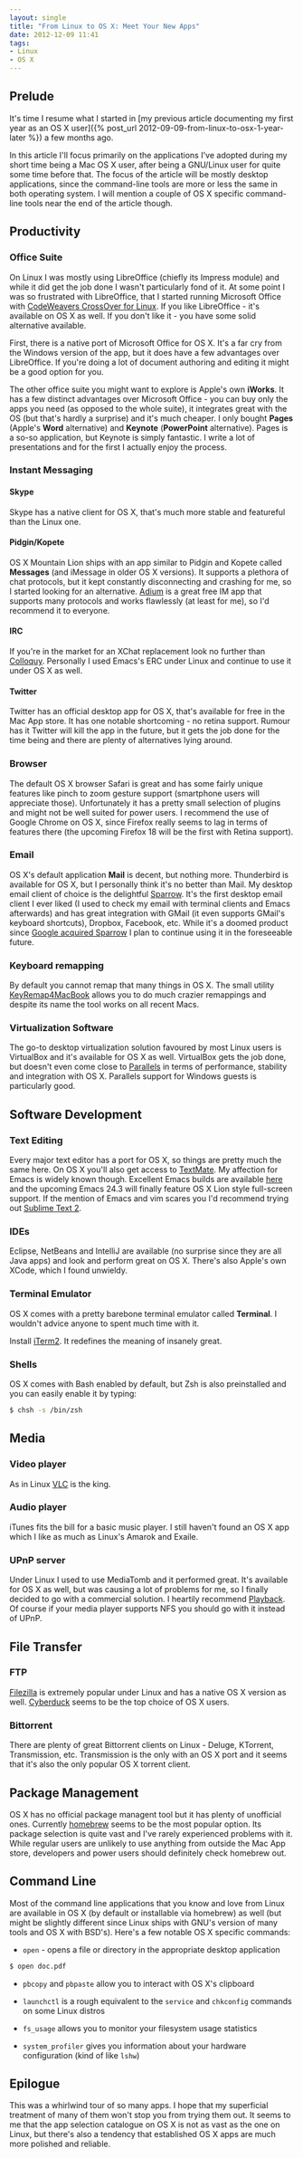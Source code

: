 ```yaml
---
layout: single
title: "From Linux to OS X: Meet Your New Apps"
date: 2012-12-09 11:41
tags:
- Linux
- OS X
---
```


## Prelude

It's time I resume what I started in
[my previous article documenting my first year as an OS X user]({% post_url 2012-09-09-from-linux-to-osx-1-year-later %})
a few months ago.

In this article I'll focus primarily on the applications I've adopted
during my short time being a Mac OS X user, after being a GNU/Linux
user for quite some time before that. The focus of the article will be
mostly desktop applications, since the command-line tools are more or
less the same in both operating system. I will mention a couple of OS X
specific command-line tools near the end of the article though.

<!--more-->

## Productivity

### Office Suite

On Linux I was mostly using LibreOffice (chiefly its Impress
module) and while it did get the job done I wasn't particularly
fond of it. At some point I was so frustrated with LibreOffice, that I
started running Microsoft Office with
[CodeWeavers CrossOver for Linux](http://www.codeweavers.com/products/). If
you like LibreOffice - it's available on OS X as well. If you don't
like it - you have some solid alternative available.

First, there is a native port of Microsoft Office for OS X. It's a far
cry from the Windows version of the app, but it does have a few
advantages over LibreOffice. If you're doing a lot of document
authoring and editing it might be a good option for you.

The other office suite you might want to explore is Apple's own
**iWorks**. It has a few distinct advantages over Microsoft Office -
you can buy only the apps you need (as opposed to the whole suite), it
integrates great with the OS (but that's hardly a surprise) and it's
much cheaper. I only bought **Pages** (Apple's **Word** alternative)
and **Keynote** (**PowerPoint** alternative). Pages is a so-so
application, but Keynote is simply fantastic. I write a lot of
presentations and for the first I actually enjoy the process.

### Instant Messaging

#### Skype

Skype has a native client for OS X, that's much more stable and
featureful than the Linux one.

#### Pidgin/Kopete

OS X Mountain Lion ships with an app similar to Pidgin and Kopete
called **Messages** (and iMessage in older OS X versions). It supports
a plethora of chat protocols, but it kept constantly disconnecting and
crashing for me, so I started looking for an
alternative. [Adium](http://adium.im/) is a great free IM app that
supports many protocols and works flawlessly (at least for me), so I'd
recommend it to everyone.

#### IRC

If you're in the market for an XChat replacement look no further than
[Colloquy](http://colloquy.info/). Personally I used Emacs's ERC under
Linux and continue to use it under OS X as well.

#### Twitter

Twitter has an official desktop app for OS X, that's available for free
in the Mac App store. It has one notable shortcoming - no retina
support. Rumour has it Twitter will kill the app in the future, but it
gets the job done for the time being and there are plenty of
alternatives lying around.

### Browser

The default OS X browser Safari is great and has some fairly unique
features like pinch to zoom gesture support (smartphone users will
appreciate those). Unfortunately it has a pretty small selection of
plugins and might not be well suited for power users. I recommend the
use of Google Chrome on OS X, since Firefox really seems to lag in terms
of features there (the upcoming Firefox 18 will be the first with
Retina support).

### Email

OS X's default application **Mail** is decent, but nothing
more. Thunderbird is available for OS X, but I personally think it's no
better than Mail. My desktop email client of choice is the delightful
[Sparrow](http://www.sparrowmailapp.com/mac.php). It's the first
desktop email client I ever liked (I used to check my email with
terminal clients and Emacs afterwards) and has great integration with
GMail (it even supports GMail's keyboard shortcuts), Dropbox,
Facebook, etc. While it's a doomed product since
[Google acquired Sparrow](http://www.sparrowmailapp.com/) I plan to
continue using it in the foreseeable future.

### Keyboard remapping

By default you cannot remap that many things in OS X. The small utility
[KeyRemap4MacBook](http://pqrs.org/macosx/keyremap4macbook/) allows
you to do much crazier remappings and despite its name the tool works
on all recent Macs.

### Virtualization Software

The go-to desktop virtualization solution favoured by most Linux users
is VirtualBox and it's available for OS X as well. VirtualBox gets the
job done, but doesn't even come close to
[Parallels](http://www.parallels.com/) in terms of performance,
stability and integration with OS X. Parallels support for Windows
guests is particularly good.

## Software Development

### Text Editing

Every major text editor has a port for OS X, so things are pretty
much the same here. On OS X you'll also get access to
[TextMate](http://macromates.com/). My affection for Emacs is widely
known though. Excellent Emacs builds are available
[here](http://emacsformacosx.com/) and the upcoming Emacs 24.3 will
finally feature OS X Lion style full-screen support. If the mention of
Emacs and vim scares you I'd recommend trying out
[Sublime Text 2](http://www.sublimetext.com/2).

### IDEs

Eclipse, NetBeans and IntelliJ are available (no surprise since they
are all Java apps) and look and perform great on OS X. There's also
Apple's own XCode, which I found unwieldy.

### Terminal Emulator

OS X comes with a pretty barebone terminal emulator called
**Terminal**. I wouldn't advice anyone to spent much time with it.

Install [iTerm2](http://www.iterm2.com/#/section/home). It redefines
the meaning of insanely great.

### Shells

OS X comes with Bash enabled by default, but Zsh is also preinstalled
and you can easily enable it by typing:

``` bash
$ chsh -s /bin/zsh
```

## Media

### Video player

As in Linux [VLC](http://www.videolan.org/vlc/index.html) is the king.

### Audio player

iTunes fits the bill for a basic music player. I still haven't found an
OS X app which I like as much as Linux's Amarok and Exaile.

### UPnP server

Under Linux I used to use MediaTomb and it performed great. It's
available for OS X as well, but was causing a lot of problems for me,
so I finally decided to go with a commercial solution. I heartily
recommend [Playback](http://www.yazsoft.com/products/playback/). Of
course if your media player supports NFS you should go with it instead
of UPnP.

## File Transfer

### FTP

[Filezilla](http://filezilla-project.org/download.php?type=client) is
extremely popular under Linux and has a native OS X version as
well. [Cyberduck](http://cyberduck.ch/) seems to be the top choice of
OS X users.

### Bittorrent

There are plenty of great Bittorrent clients on Linux - Deluge,
KTorrent, Transmission, etc. Transmission is the only with an OS X port
and it seems that it's also the only popular OS X torrent client.

## Package Management

OS X has no official package managent tool but it has plenty of
unofficial ones. Currently
[homebrew](http://mxcl.github.com/homebrew/) seems to be the most
popular option. Its package selection is quite vast and I've rarely
experienced problems with it. While regular users are unlikely to use
anything from outside the Mac App store, developers and power users
should definitely check homebrew out.

## Command Line

Most of the command line applications that you know and love from
Linux are available in OS X (by default or installable via homebrew) as
well (but might be slightly different since Linux ships with GNU's
version of many tools and OS X with BSD's). Here's a few notable OS X
specific commands:

* `open` - opens a file or directory in the appropriate desktop application

``` bash
$ open doc.pdf
```

* `pbcopy` and `pbpaste` allow you to interact with OS X's clipboard

* `launchctl` is a rough equivalent to the `service` and `chkconfig` commands on some Linux distros

* `fs_usage` allows you to monitor your filesystem usage statistics

* `system_profiler` gives you information about your hardware configuration (kind of like `lshw`)

## Epilogue

This was a whirlwind tour of so many apps. I hope that my superficial
treatment of many of them won't stop you from trying them out. It
seems to me that the app selection catalogue on OS X is not as vast as
the one on Linux, but there's also a tendency that established OS X
apps are much more polished and reliable.
